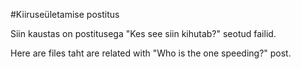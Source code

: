 #Kiiruseületamise postitus

Siin kaustas on postitusega "Kes see siin kihutab?" seotud failid.

Here are files taht are related with "Who is the one speeding?" post. 